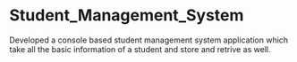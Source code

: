 # Student_Management_System
Developed a console based student management system application which take all the basic information of a student and store and retrive as well.
